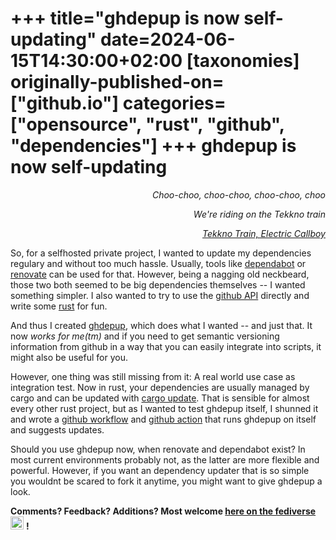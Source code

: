 ﻿+++
title="ghdepup is now self-updating"
date=2024-06-15T14:30:00+02:00
[taxonomies]
originally-published-on=["github.io"]
categories=["opensource", "rust", "github", "dependencies"]
+++
ghdepup is now self-updating
============================

<p style="text-align:right;"><em>Choo-choo, choo-choo, choo-choo, choo</em></p>
<p style="text-align:right;"><em>We're riding on the Tekkno train</em></p>
<p style="text-align:right;"><em><a href="https://www.youtube.com/watch?v=CFlhlZbeKgE">Tekkno Train, Electric Callboy</a></em></p>

So, for a selfhosted private project, I wanted to update my dependencies regulary and without too much hassle. Usually, tools like [dependabot](https://github.com/dependabot) or [renovate](https://github.com/renovatebot/renovate) can be used for that. However, being a nagging old neckbeard, those two both seemed to be big dependencies themselves -- I wanted something simpler. I also wanted to try to use the [github API](https://docs.github.com/en/rest?apiVersion=2022-11-28) directly and write some [rust](https://www.rust-lang.org/) for fun.

And thus I created [ghdepup](https://www.rust-lang.org/), which does what I wanted -- and just that. It now <em>works for me(tm)</em> and if you need to get semantic versioning information from github in a way that you can easily integrate into scripts, it might also be useful for you.

However, one thing was still missing from it: A real world use case as integration test. Now in rust, your dependencies are usually managed by cargo and can be updated with [cargo update](https://doc.rust-lang.org/cargo/commands/cargo-update.html). That is sensible for almost every other rust project, but as I wanted to test ghdepup itself, I shunned it and wrote a [github workflow](https://github.com/bjoernmichaelsen/ghdepup/actions/runs/9524791148/workflow) and [github action](https://github.com/bjoernmichaelsen/ghdepup/tree/main/.github/actions/selfupdate) that runs ghdepup on itself and suggests updates.

Should you use ghdepup now, when renovate and dependabot exist? In most current environments probably not, as the latter are more flexible and powerful. However, if you want an dependency updater that is so simple you wouldnt be scared to fork it anytime, you might want to give ghdepup a look. 


**Comments? Feedback? Additions? Most welcome [here on the fediverse](https://chaos.social/@Sweetshark/112620692649905658)** <img style="width:1.5em" src="/img/gh/mastodon.svg"/> **!**
